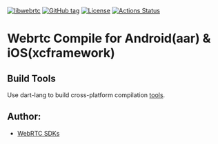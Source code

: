 [![libwebrtc](https://img.shields.io/badge/libwebrtc-129.6668-blue.svg)](https://chromium.googlesource.com/external/webrtc/+/branch-heads/5993)
[![GitHub tag](https://img.shields.io/github/tag/webrtc-alive/webrtc-build.svg)](https://github.com/webrtc-alive/webrtc-build)
[![License](https://img.shields.io/badge/License-Apache%202.0-blue.svg)](https://opensource.org/licenses/Apache-2.0)
[![Actions Status](https://github.com/webrtc-alive/webrtc-build/workflows/build/badge.svg)](https://github.com/webrtc-alive/webrtc-build/actions)

# Webrtc Compile for Android(aar) & iOS(xcframework)

## Build Tools

Use dart-lang to build cross-platform compilation [tools](tools).

## Author:

- [WebRTC SDKs](https://github.com/webrtc-sdk)

